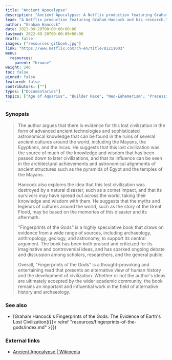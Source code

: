 ```yaml
---
title: "Ancient Apocalypse"
description: "Ancient Apocalypse: A Netflix production featuring Graham Hancock and his research."
lead: "A Netflix production featuring Graham Hancock and his research."
author: "Graham Hancock"
date: 2022-09-20T00:00:00+00:00
lastmod: 2022-09-20T00:00:00+00:00
draft: false
images: ["resources-gitbook.jpg"]
link: "https://www.netflix.com/ch-en/title/81211003"
menu:
  resources:
    parent: "browse"
weight: 240
toc: false
pinned: false
featured: false
contributors: [""]
types: ["Documentaries"]
topics: ["Age of Aquarius", "Builder Race", "Neo-Euhemerism", "Precession", "Pyramids", "The Tradition"]
---
```


### Synopsis

> The author argues that there is evidence for this lost civilization in the form of advanced ancient technologies and sophisticated astronomical knowledge that can be found in the ruins of several ancient cultures around the world, including the Mayans, the Egyptians, and the Incas. He suggests that this lost civilization was the source of much of the knowledge and wisdom that has been passed down to later civilizations, and that its influence can be seen in the architectural achievements and astronomical alignments of ancient structures such as the pyramids of Egypt and the temples of the Mayans.
>
> Hancock also explores the idea that this lost civilization was destroyed by a natural disaster, such as a comet impact, and that its survivors may have spread out across the world, taking their knowledge and wisdom with them. He suggests that the myths and legends of cultures around the world, such as the story of the Great Flood, may be based on the memories of this disaster and its aftermath.
>
> "Fingerprints of the Gods" is a highly speculative book that draws on evidence from a wide range of sources, including archaeology, anthropology, geology, and astronomy, to support its central argument. The book has been both praised and criticized for its imaginative and controversial ideas, and has sparked ongoing debate and discussion among scholars, researchers, and the general public.
>
> Overall, "Fingerprints of the Gods" is a thought-provoking and entertaining read that presents an alternative view of human history and the development of civilization. Whether or not the author's ideas are ultimately accepted by the wider academic community, the book remains an important and influential work in the field of alternative history and archaeology.

### See also

- [Graham Hancock\'s Fingerprints of the Gods\: The Evidence of Earth\'s Lost Civilization]({{< relref "resources/fingerprints-of-the-gods/index.md" >}})

### External links

- [Ancient Apocalypse | Wikipedia](https://en.wikipedia.org/wiki/Ancient_Apocalypse)
